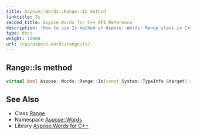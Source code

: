 ```yaml
---
title: Aspose::Words::Range::Is method
linktitle: Is
second_title: Aspose.Words for C++ API Reference
description: 'How to use Is method of Aspose::Words::Range class in C++.'
type: docs
weight: 10000
url: /cpp/aspose.words/range/is/
---
```

## Range::Is method




```cpp
virtual bool Aspose::Words::Range::Is(const System::TypeInfo &target) const override
```

## See Also

* Class [Range](../)
* Namespace [Aspose::Words](../../)
* Library [Aspose.Words for C++](../../../)

